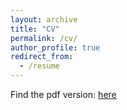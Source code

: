 ```yaml
---
layout: archive
title: "CV"
permalink: /cv/
author_profile: true
redirect_from:
  - /resume
---
```


Find the pdf version: [here](Nsapkota_CV_11212023.pdf)
